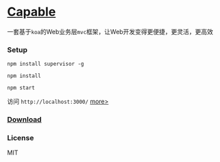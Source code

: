 # [Capable](http://www.sunyangjie.com/2018/04/29/nodejs%E7%89%88web%E4%B8%9A%E5%8A%A1%E5%B1%82%E6%A1%86%E6%9E%B6/)

一套基于`koa`的Web业务层`mvc`框架，让Web开发变得更便捷，更灵活，更高效

### Setup
```
npm install supervisor -g

npm install

npm start
```

访问 `http://localhost:3000/` [more>](https://github.com/capabler)

### [Download](https://github.com/capabler/capable/archive/0.0.1.zip)

### License

MIT